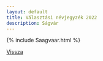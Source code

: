 ```yaml
---
layout: default
title: Választási névjegyzék 2022
description: Ságvár
---
```


{% include Saagvaar.html %}

[Vissza](./)